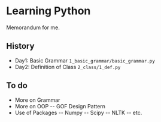 Learning Python
===============
Memorandum for me.


History
-------
- Day1: Basic Grammar `1_basic_grammar/basic_grammar.py`
- Day2: Definition of Class `2_class/1_def.py`


To do
-----
- More on Grammar
- More on OOP
-- GOF Design Pattern
- Use of Packages
-- Numpy
-- Scipy
-- NLTK
-- etc.


